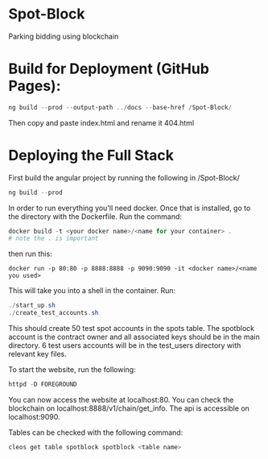 # Spot-Block

Parking bidding using blockchain

# Build for Deployment (GitHub Pages):

```Powershell
ng build --prod --output-path ../docs --base-href /Spot-Block/
```

Then copy and paste index.html and rename it 404.html

# Deploying the Full Stack

First build the angular project by running the following
in /Spot-Block/

```Powershell
ng build --prod
```

In order to run everything you'll need docker. Once that is installed, go to
the directory with the Dockerfile. Run the command:

```Powershell
docker build -t <your docker name>/<name for your container> .
# note the . is important
```

then run this:

```
docker run -p 80:80 -p 8888:8888 -p 9090:9090 -it <docker name>/<name you used>
```

This will take you into a shell in the container. Run: 
```Powershell
./start_up.sh
./create_test_accounts.sh
```
This should create 50 test spot accounts in the spots table. The spotblock account is the contract owner and all associated keys should be in the main directory. 6 test users accounts will be in the test_users directory with relevant key files.

To start the website, run the following:
```Powershell
httpd -D FOREGROUND
```
You can now access the website at localhost:80.
You can check the blockchain on localhost:8888/v1/chain/get_info.
The api is accessible on localhost:9090.

Tables can be checked with the following command:
```Powershell
cleos get table spotblock spotblock <table name>
```
